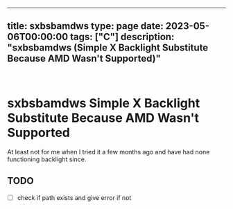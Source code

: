 
---
title: sxbsbamdws
type: page
date: 2023-05-06T00:00:00
tags: ["C"]
description: "sxbsbamdws (Simple X Backlight Substitute Because AMD Wasn't Supported)"
---


<br>

# sxbsbamdws Simple X Backlight Substitute Because AMD Wasn't Supported

At least not for me when I tried it a few months ago and have had none functioning backlight since.

## TODO
- [ ] check if path exists and give error if not
